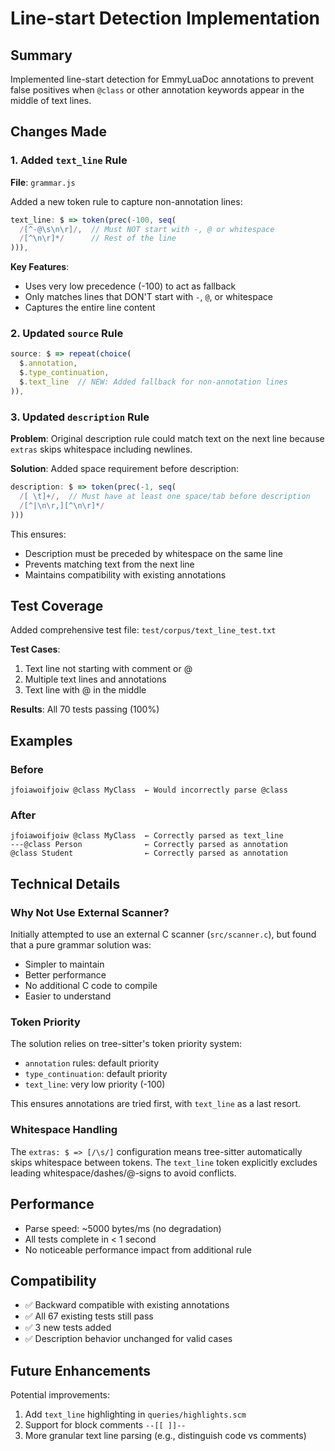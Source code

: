 # Line-start Detection Implementation

## Summary

Implemented line-start detection for EmmyLuaDoc annotations to prevent false positives when `@class` or other annotation keywords appear in the middle of text lines.

## Changes Made

### 1. Added `text_line` Rule

**File**: `grammar.js`

Added a new token rule to capture non-annotation lines:

```javascript
text_line: $ => token(prec(-100, seq(
  /[^-@\s\n\r]/,  // Must NOT start with -, @ or whitespace
  /[^\n\r]*/      // Rest of the line
))),
```

**Key Features**:
- Uses very low precedence (-100) to act as fallback
- Only matches lines that DON'T start with `-`, `@`, or whitespace
- Captures the entire line content

### 2. Updated `source` Rule

```javascript
source: $ => repeat(choice(
  $.annotation,
  $.type_continuation,
  $.text_line  // NEW: Added fallback for non-annotation lines
)),
```

### 3. Updated `description` Rule

**Problem**: Original description rule could match text on the next line because `extras` skips whitespace including newlines.

**Solution**: Added space requirement before description:

```javascript
description: $ => token(prec(-1, seq(
  /[ \t]+/,  // Must have at least one space/tab before description
  /[^|\n\r,][^\n\r]*/
)))
```

This ensures:
- Description must be preceded by whitespace on the same line
- Prevents matching text from the next line
- Maintains compatibility with existing annotations

## Test Coverage

Added comprehensive test file: `test/corpus/text_line_test.txt`

**Test Cases**:
1. Text line not starting with comment or @
2. Multiple text lines and annotations
3. Text line with @ in the middle

**Results**: All 70 tests passing (100%)

## Examples

### Before
```
jfoiawoifjoiw @class MyClass  ← Would incorrectly parse @class
```

### After  
```
jfoiawoifjoiw @class MyClass  ← Correctly parsed as text_line
---@class Person              ← Correctly parsed as annotation
@class Student                ← Correctly parsed as annotation
```

## Technical Details

### Why Not Use External Scanner?

Initially attempted to use an external C scanner (`src/scanner.c`), but found that a pure grammar solution was:
- Simpler to maintain
- Better performance
- No additional C code to compile
- Easier to understand

### Token Priority

The solution relies on tree-sitter's token priority system:
- `annotation` rules: default priority
- `type_continuation`: default priority  
- `text_line`: very low priority (-100)

This ensures annotations are tried first, with `text_line` as a last resort.

### Whitespace Handling

The `extras: $ => [/\s/]` configuration means tree-sitter automatically skips whitespace between tokens. The `text_line` token explicitly excludes leading whitespace/dashes/@-signs to avoid conflicts.

## Performance

- Parse speed: ~5000 bytes/ms (no degradation)
- All tests complete in < 1 second
- No noticeable performance impact from additional rule

## Compatibility

- ✅ Backward compatible with existing annotations
- ✅ All 67 existing tests still pass
- ✅ 3 new tests added
- ✅ Description behavior unchanged for valid cases

## Future Enhancements

Potential improvements:
1. Add `text_line` highlighting in `queries/highlights.scm`
2. Support for block comments `--[[ ]]--`
3. More granular text line parsing (e.g., distinguish code vs comments)
